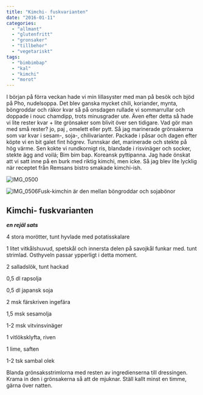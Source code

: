 ```yaml
---
title: "Kimchi- fuskvarianten"
date: "2016-01-11"
categories: 
  - "allmant"
  - "glutenfritt"
  - "gronsaker"
  - "tillbehor"
  - "vegetariskt"
tags: 
  - "bimbimbap"
  - "kal"
  - "kimchi"
  - "morot"
---
```


I början på förra veckan hade vi min lillasyster med man på besök och bjöd på Pho, nudelsoppa. Det blev ganska mycket chili, koriander, mynta, böngroddar och räkor kvar så på onsdagen rullade vi sommarrullar och doppade i nouc chamdipp, trots minusgrader ute. Även efter detta så hade vi lite rester kvar + lite grönsaker som blivit över sen tidigare. Vad gör man med små rester? jo, paj , omelett eller pytt. Så jag marinerade grönsakerna som var kvar i sesam-, soja-, chilivarianter. Packade i påsar och dagen efter köpte vi en bit galet fint högrev. Tunnskar det, marinerade och stekte på hög värme. Sen kokte vi rundkornigt ris, blandade i risvinäger och socker, stekte ägg and voilá; Bim bim bap. Koreansk pyttipanna. Jag hade önskat att vi satt inne på en burk med riktig kimchi, men icke. Så jag blev lite lycklig när receptet från Remsans bistro smakade kimchi-ish.

![IMG_0500](/static/img/IMG_0500-1020x1020.jpg)

![IMG_0506](/static/img/IMG_0506-1020x1020.jpg)Fusk-kimchin är den mellan böngroddar och sojabönor

## Kimchi- fuskvarianten

**_en rejäl sats_**

4 stora morötter, tunt hyvlade med potatisskalare

1 litet vitkålshuvud, spetskål och innersta delen på savojkål funkar med. tunt strimlad. Osthyveln passar ypperligt i detta moment.

2 salladslök, tunt hackad

0,5 dl rapsolja

0,5 dl japansk soja

2 msk färskriven ingefära

1,5 msk sesamolja

1-2 msk vitvinsvinäger

1 vitlöksklyfta, riven

1 lime, saften

1-2 tsk sambal olek

Blanda grönsaksstrimlorna med resten av ingredienserna till dressingen. Krama in den i grönsakerna så att de mjuknar. Ställ kallt minst en timme, gärna över natten.
